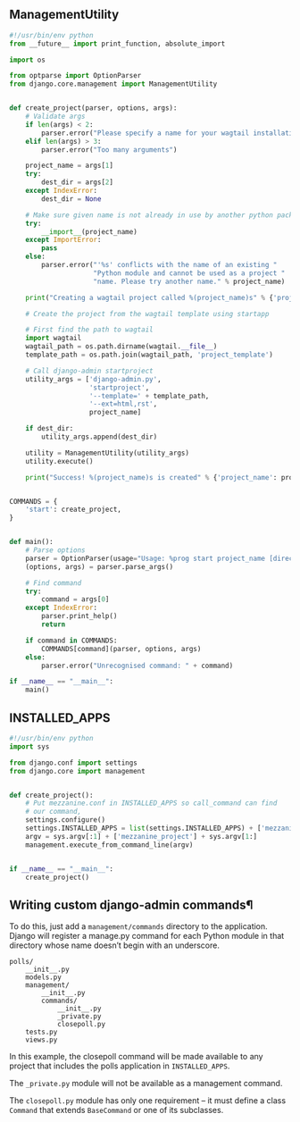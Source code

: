 ManagementUtility
---
```py
#!/usr/bin/env python
from __future__ import print_function, absolute_import

import os

from optparse import OptionParser
from django.core.management import ManagementUtility


def create_project(parser, options, args):
    # Validate args
    if len(args) < 2:
        parser.error("Please specify a name for your wagtail installation")
    elif len(args) > 3:
        parser.error("Too many arguments")

    project_name = args[1]
    try:
        dest_dir = args[2]
    except IndexError:
        dest_dir = None

    # Make sure given name is not already in use by another python package/module.
    try:
        __import__(project_name)
    except ImportError:
        pass
    else:
        parser.error("'%s' conflicts with the name of an existing "
                     "Python module and cannot be used as a project "
                     "name. Please try another name." % project_name)

    print("Creating a wagtail project called %(project_name)s" % {'project_name': project_name})

    # Create the project from the wagtail template using startapp

    # First find the path to wagtail
    import wagtail
    wagtail_path = os.path.dirname(wagtail.__file__)
    template_path = os.path.join(wagtail_path, 'project_template')

    # Call django-admin startproject
    utility_args = ['django-admin.py',
                    'startproject',
                    '--template=' + template_path,
                    '--ext=html,rst',
                    project_name]

    if dest_dir:
        utility_args.append(dest_dir)

    utility = ManagementUtility(utility_args)
    utility.execute()

    print("Success! %(project_name)s is created" % {'project_name': project_name})


COMMANDS = {
    'start': create_project,
}


def main():
    # Parse options
    parser = OptionParser(usage="Usage: %prog start project_name [directory]")
    (options, args) = parser.parse_args()

    # Find command
    try:
        command = args[0]
    except IndexError:
        parser.print_help()
        return

    if command in COMMANDS:
        COMMANDS[command](parser, options, args)
    else:
        parser.error("Unrecognised command: " + command)

if __name__ == "__main__":
    main()
```
INSTALLED_APPS
---
```py
#!/usr/bin/env python
import sys

from django.conf import settings
from django.core import management


def create_project():
    # Put mezzanine.conf in INSTALLED_APPS so call_command can find
    # our command,
    settings.configure()
    settings.INSTALLED_APPS = list(settings.INSTALLED_APPS) + ['mezzanine.bin']
    argv = sys.argv[:1] + ['mezzanine_project'] + sys.argv[1:]
    management.execute_from_command_line(argv)


if __name__ == "__main__":
    create_project()
```
Writing custom django-admin commands¶
---
To do this, just add a `management/commands` directory to the application. Django will register a manage.py command for each Python module in that directory whose name doesn’t begin with an underscore. 
```
polls/
    __init__.py
    models.py
    management/
        __init__.py
        commands/
            __init__.py
            _private.py
            closepoll.py
    tests.py
    views.py
```
In this example, the closepoll command will be made available to any project that includes the polls application in `INSTALLED_APPS`.

The `_private.py` module will not be available as a management command.

The `closepoll.py` module has only one requirement – it must define a class `Command` that extends `BaseCommand` or one of its subclasses.
